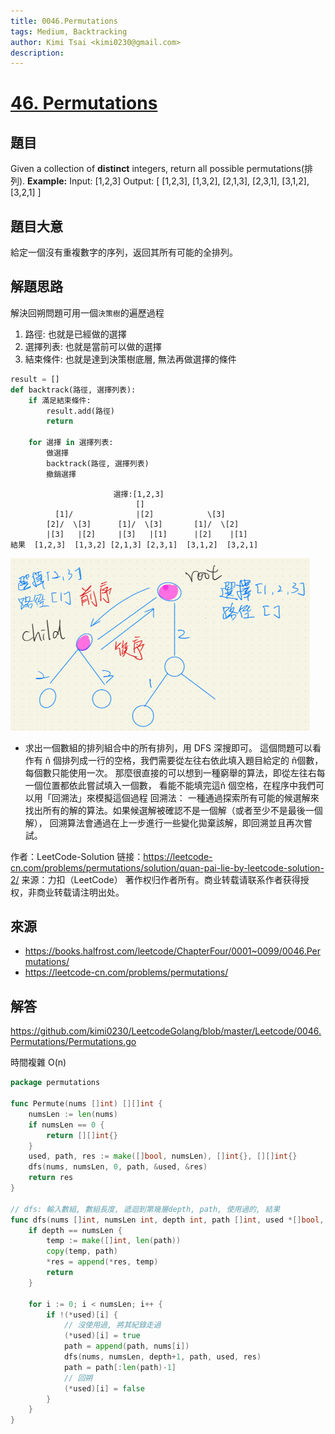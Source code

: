 ```yaml
---
title: 0046.Permutations
tags: Medium, Backtracking
author: Kimi Tsai <kimi0230@gmail.com>
description:
---
```


# [46. Permutations](https://leetcode.com/problems/permutations/)

## 題目
Given a collection of **distinct** integers, return all possible permutations(排列).
**Example:**
    Input: [1,2,3]
    Output:
    [
      [1,2,3],
      [1,3,2],
      [2,1,3],
      [2,3,1],
      [3,1,2],
      [3,2,1]
    ]

## 題目大意
給定一個沒有重複數字的序列，返回其所有可能的全排列。

## 解題思路
解決回朔問題可用一個`決策樹`的遍歷過程
1. 路徑: 也就是已經做的選擇
2. 選擇列表: 也就是當前可以做的選擇
3. 結束條件: 也就是達到決策樹底層, 無法再做選擇的條件

```python
result = []
def backtrack(路徑, 選擇列表):
	if 滿足結束條件:
		result.add(路徑)
		return
	
	for 選擇 in 選擇列表:
		做選擇
		backtrack(路徑, 選擇列表)
		撤銷選擇
```
```
                       選擇:[1,2,3]
                            []
          [1]/              |[2]            \[3]
        [2]/  \[3]      [1]/  \[3]       [1]/  \[2]
        |[3]   |[2]     |[3]   |[1]      |[2]    |[1]   
結果  [1,2,3]  [1,3,2] [2,1,3] [2,3,1]  [3,1,2]  [3,2,1]
```
<!-- ![](/assets/leetcode/images/0046_permutations.png) -->
![](../../assets/images/0046.permutations.png)

- 求出一個數組的排列組合中的所有排列，用 DFS 深搜即可。
這個問題可以看作有 ñ 個排列成一行的空格，我們需要從左往右依此填入題目給定的 ñ個數，每個數只能使用一次。
那麼很直接的可以想到一種窮舉的算法，即從左往右每一個位置都依此嘗試填入一個數，
看能不能填完這ñ 個空格，在程序中我們可以用「回溯法」來模擬這個過程
回溯法：
一種通過探索所有可能的候選解來找出所有的解的算法。如果候選解被確認不是一個解（或者至少不是最後一個解），
回溯算法會通過在上一步進行一些變化拋棄該解，即回溯並且再次嘗試。

作者：LeetCode-Solution
链接：https://leetcode-cn.com/problems/permutations/solution/quan-pai-lie-by-leetcode-solution-2/
来源：力扣（LeetCode）
著作权归作者所有。商业转载请联系作者获得授权，非商业转载请注明出处。

## 來源
* https://books.halfrost.com/leetcode/ChapterFour/0001~0099/0046.Permutations/
* https://leetcode-cn.com/problems/permutations/

## 解答
https://github.com/kimi0230/LeetcodeGolang/blob/master/Leetcode/0046.Permutations/Permutations.go


時間複雜 O(n)
```go
package permutations

func Permute(nums []int) [][]int {
	numsLen := len(nums)
	if numsLen == 0 {
		return [][]int{}
	}
	used, path, res := make([]bool, numsLen), []int{}, [][]int{}
	dfs(nums, numsLen, 0, path, &used, &res)
	return res
}

// dfs: 輸入數組, 數組長度, 遞迴到第幾層depth, path, 使用過的, 結果
func dfs(nums []int, numsLen int, depth int, path []int, used *[]bool, res *[][]int) {
	if depth == numsLen {
		temp := make([]int, len(path))
		copy(temp, path)
		*res = append(*res, temp)
		return
	}

	for i := 0; i < numsLen; i++ {
		if !(*used)[i] {
			// 沒使用過, 將其紀錄走過
			(*used)[i] = true
			path = append(path, nums[i])
			dfs(nums, numsLen, depth+1, path, used, res)
			path = path[:len(path)-1]
			// 回朔
			(*used)[i] = false
		}
	}
}
```